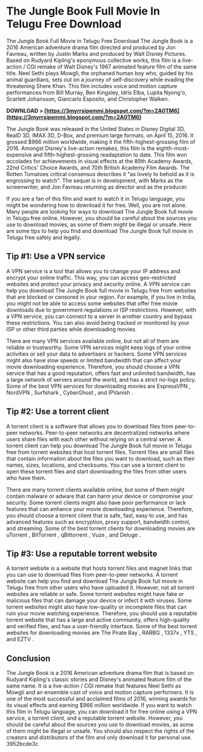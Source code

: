 # The Jungle Book Full Movie In Telugu Free Download
 
 The Jungle Book Full Movie in Telugu Free Download 
The Jungle Book is a 2016 American adventure drama film directed and produced by Jon Favreau, written by Justin Marks and produced by Walt Disney Pictures. Based on Rudyard Kipling's eponymous collective works, this film is a live-action / CGI remake of Walt Disney's 1967 animated feature film of the same title. Neel Sethi plays Mowgli, the orphaned human boy who, guided by his animal guardians, sets out on a journey of self-discovery while evading the threatening Shere Khan. This film includes voice and motion capture performances from Bill Murray, Ben Kingsley, Idris Elba, Lupita Nyong'o, Scarlett Johansson, Giancarlo Esposito, and Christopher Walken.
 
**DOWNLOAD &gt; [https://3myrrsipemmi.blogspot.com/?m=2A0TM6](https://3myrrsipemmi.blogspot.com/?m=2A0TM6)**


 
The Jungle Book was released in the United States in Disney Digital 3D, RealD 3D, IMAX 3D, D-Box, and premium large formats, on April 15, 2016. It grossed $966 million worldwide, making it the fifth-highest-grossing film of 2016. Amongst Disney's live-action remakes, this film is the eighth-most-expensive and fifth-highest-grossing readaptation to date. This film won accolades for achievements in visual effects at the 89th Academy Awards, 22nd Critics' Choice Awards, and 70th British Academy Film Awards. The Rotten Tomatoes critical consensus describes it "as lovely to behold as it is engrossing to watch". The sequel is in development, with Marks as the screenwriter, and Jon Favreau returning as director and as the producer.
 
If you are a fan of this film and want to watch it in Telugu language, you might be wondering how to download it for free. Well, you are not alone. Many people are looking for ways to download The Jungle Book full movie in Telugu free online. However, you should be careful about the sources you use to download movies, as some of them might be illegal or unsafe. Here are some tips to help you find and download The Jungle Book full movie in Telugu free safely and legally.
 
## Tip #1: Use a VPN service
 
A VPN service is a tool that allows you to change your IP address and encrypt your online traffic. This way, you can access geo-restricted websites and protect your privacy and security online. A VPN service can help you download The Jungle Book full movie in Telugu free from websites that are blocked or censored in your region. For example, if you live in India, you might not be able to access some websites that offer free movie downloads due to government regulations or ISP restrictions. However, with a VPN service, you can connect to a server in another country and bypass these restrictions. You can also avoid being tracked or monitored by your ISP or other third parties while downloading movies.
 
There are many VPN services available online, but not all of them are reliable or trustworthy. Some VPN services might keep logs of your online activities or sell your data to advertisers or hackers. Some VPN services might also have slow speeds or limited bandwidth that can affect your movie downloading experience. Therefore, you should choose a VPN service that has a good reputation, offers fast and unlimited bandwidth, has a large network of servers around the world, and has a strict no-logs policy. Some of the best VPN services for downloading movies are ExpressVPN , NordVPN , Surfshark , CyberGhost , and IPVanish .

## Tip #2: Use a torrent client
 
A torrent client is a software that allows you to download files from peer-to-peer networks. Peer-to-peer networks are decentralized networks where users share files with each other without relying on a central server. A torrent client can help you download The Jungle Book full movie in Telugu free from torrent websites that host torrent files. Torrent files are small files that contain information about the files you want to download, such as their names, sizes, locations, and checksums. You can use a torrent client to open these torrent files and start downloading the files from other users who have them.
 
There are many torrent clients available online, but some of them might contain malware or adware that can harm your device or compromise your security. Some torrent clients might also have poor performance or lack features that can enhance your movie downloading experience. Therefore, you should choose a torrent client that is safe, fast, easy to use, and has advanced features such as encryption, proxy support, bandwidth control, and streaming. Some of the best torrent clients for downloading movies are uTorrent , BitTorrent , qBittorrent , Vuze , and Deluge .
 
## Tip #3: Use a reputable torrent website
 
A torrent website is a website that hosts torrent files and magnet links that you can use to download files from peer-to-peer networks. A torrent website can help you find and download The Jungle Book full movie in Telugu free from other users who have uploaded it. However, not all torrent websites are reliable or safe. Some torrent websites might have fake or malicious files that can damage your device or infect it with viruses. Some torrent websites might also have low-quality or incomplete files that can ruin your movie watching experience. Therefore, you should use a reputable torrent website that has a large and active community, offers high-quality and verified files, and has a user-friendly interface. Some of the best torrent websites for downloading movies are The Pirate Bay , RARBG , 1337x , YTS , and EZTV .
 
## Conclusion
 
The Jungle Book is a 2016 American adventure drama film that is based on Rudyard Kipling's classic stories and Disney's animated feature film of the same name. It is a live-action / CGI remake that features Neel Sethi as Mowgli and an ensemble cast of voice and motion capture performers. It is one of the most successful and acclaimed films of 2016, winning awards for its visual effects and earning $966 million worldwide. If you want to watch this film in Telugu language, you can download it for free online using a VPN service, a torrent client, and a reputable torrent website. However, you should be careful about the sources you use to download movies, as some of them might be illegal or unsafe. You should also respect the rights of the creators and distributors of the film and only download it for personal use.
 3952bcde3c
 
